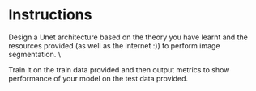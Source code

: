 # Instructions

Design a Unet architecture based on the theory you have learnt and the resources provided (as well as the internet :)) to perform image segmentation. \

Train it on the train data provided and then output metrics to show performance of your model on the test data provided.
